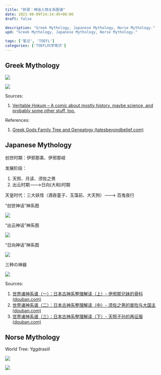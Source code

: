 ```yaml
---
title: "附录：神话人物关系图谱"
date: 2021-08-09T14:14:45+08:00
draft: false

description: "Greek Mythology, Japanese Mythology, Norse Mythology."
upd: "Greek Mythology, Japanese Mythology, Norse Mythology."

tags: ['笔记', 'TOEFL']
categories: ['TOEFL科学常识']
---
```


<!--more-->

## Greek Mythology

![](https://cdn.jsdelivr.net/gh/henrywu97/FigBed@master/Figs/20210811115810.jpg)

![](https://cdn.jsdelivr.net/gh/henrywu97/FigBed@master/Figs/20210811115731.jpg)

Sources:

1. [Veritable Hokum – A comic about mostly history, maybe science, and probably some other stuff, too.](http://www.veritablehokum.com/)

References:

1. [Greek Gods Family Tree and Genealogy (talesbeyondbelief.com)](http://www.talesbeyondbelief.com/greek-gods-mythology/greek-gods-family-tree.htm)

## Japanese Mythology

创世时期：伊邪那美、伊邪那岐

发展阶段：

1. 天照、月读、须佐之男
2. 出云时期--->日向(大和)时期

天皇时代：三大妖怪（酒吞童子、玉藻前、大天狗）---> 百鬼夜行

“创世神话”神系图

![](https://cdn.jsdelivr.net/gh/henrywu97/FigBed@master/Figs/20210811163455.webp)

“出云神话”神系图

![](https://cdn.jsdelivr.net/gh/henrywu97/FigBed@master/Figs/20210811163517.webp)

“日向神话”神系图

![](https://cdn.jsdelivr.net/gh/henrywu97/FigBed@master/Figs/20210811163554.webp)

三种の神器

![](https://cdn.jsdelivr.net/gh/henrywu97/FigBed@master/Figs/20210812000016.webp)

Sources:

1. [世界诸神系谱（一）：日本古神系整理解读（上）- 伊邪那兄妹的骨科 (douban.com)](https://www.douban.com/note/714002806/)
2. [世界诸神系谱（二）：日本古神系整理解读（中）- 须佐之男的冒险与大国主 (douban.com)](https://www.douban.com/note/714725696/)
3. [世界诸神系谱（三）：日本古神系整理解读（下）- 天照子孙的再征服 (douban.com)](https://www.douban.com/note/724943790/)

## Norse Mythology

World Tree: Yggdrasill

![](https://cdn.jsdelivr.net/gh/henrywu97/FigBed@master/Figs/20210812155207.png)

![](https://cdn.jsdelivr.net/gh/henrywu97/FigBed@master/Figs/20210812164811.jpg)
